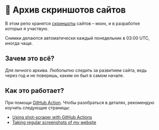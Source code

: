 # 📸 Архив скриншотов сайтов

В этом репо хранятся [скриншоты](./screenshots/) сайтов – моих, и в разработке которых я участвую.

Снимки делаются автоматически каждый понедельник в 03:00 UTC, иногда чаще.

## Зачем это всё?

Для личного архива. Любопытно следить за развитием сайта, ведь через год и не поверишь, каким он был в самом начале.

## Как это работает?

При помощи [GitHub Action](./.github/workflows/screenshots.yml). Чтобы разобраться в деталях, рекомендую изучить следующие страницы:

- [Using shot-scraper with GitHub Actions](https://shot-scraper.datasette.io/en/stable/github-actions.html)
- [Taking regular screenshots of my website](https://alexwlchan.net/2024/scheduled-screenshots/)

